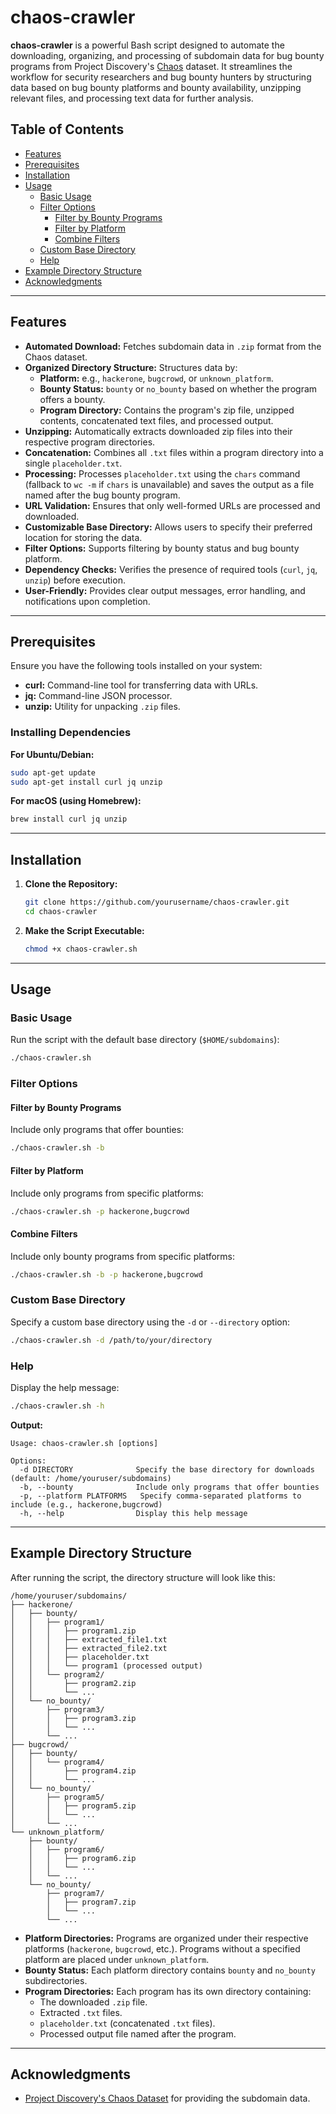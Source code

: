 # chaos-crawler

**chaos-crawler** is a powerful Bash script designed to automate the downloading, organizing, and processing of subdomain data for bug bounty programs from Project Discovery's [Chaos](https://chaos.projectdiscovery.io/) dataset. It streamlines the workflow for security researchers and bug bounty hunters by structuring data based on bug bounty platforms and bounty availability, unzipping relevant files, and processing text data for further analysis.

## Table of Contents

- [Features](#features)
- [Prerequisites](#prerequisites)
- [Installation](#installation)
- [Usage](#usage)
  - [Basic Usage](#basic-usage)
  - [Filter Options](#filter-options)
    - [Filter by Bounty Programs](#filter-by-bounty-programs)
    - [Filter by Platform](#filter-by-platform)
    - [Combine Filters](#combine-filters)
  - [Custom Base Directory](#custom-base-directory)
  - [Help](#help)
- [Example Directory Structure](#example-directory-structure)
- [Acknowledgments](#acknowledgments)

---

## Features

- **Automated Download:** Fetches subdomain data in `.zip` format from the Chaos dataset.
- **Organized Directory Structure:** Structures data by:
  - **Platform:** e.g., `hackerone`, `bugcrowd`, or `unknown_platform`.
  - **Bounty Status:** `bounty` or `no_bounty` based on whether the program offers a bounty.
  - **Program Directory:** Contains the program's zip file, unzipped contents, concatenated text files, and processed output.
- **Unzipping:** Automatically extracts downloaded zip files into their respective program directories.
- **Concatenation:** Combines all `.txt` files within a program directory into a single `placeholder.txt`.
- **Processing:** Processes `placeholder.txt` using the `chars` command (fallback to `wc -m` if `chars` is unavailable) and saves the output as a file named after the bug bounty program.
- **URL Validation:** Ensures that only well-formed URLs are processed and downloaded.
- **Customizable Base Directory:** Allows users to specify their preferred location for storing the data.
- **Filter Options:** Supports filtering by bounty status and bug bounty platform.
- **Dependency Checks:** Verifies the presence of required tools (`curl`, `jq`, `unzip`) before execution.
- **User-Friendly:** Provides clear output messages, error handling, and notifications upon completion.

---

## Prerequisites

Ensure you have the following tools installed on your system:

- **curl:** Command-line tool for transferring data with URLs.
- **jq:** Command-line JSON processor.
- **unzip:** Utility for unpacking `.zip` files.

### Installing Dependencies

**For Ubuntu/Debian:**

```bash
sudo apt-get update
sudo apt-get install curl jq unzip
```

**For macOS (using Homebrew):**

```bash
brew install curl jq unzip
```

---

## Installation

1. **Clone the Repository:**

   ```bash
   git clone https://github.com/yourusername/chaos-crawler.git
   cd chaos-crawler
   ```

2. **Make the Script Executable:**

   ```bash
   chmod +x chaos-crawler.sh
   ```

---

## Usage

### Basic Usage

Run the script with the default base directory (`$HOME/subdomains`):

```bash
./chaos-crawler.sh
```

### Filter Options

#### Filter by Bounty Programs

Include only programs that offer bounties:

```bash
./chaos-crawler.sh -b
```

#### Filter by Platform

Include only programs from specific platforms:

```bash
./chaos-crawler.sh -p hackerone,bugcrowd
```

#### Combine Filters

Include only bounty programs from specific platforms:

```bash
./chaos-crawler.sh -b -p hackerone,bugcrowd
```

### Custom Base Directory

Specify a custom base directory using the `-d` or `--directory` option:

```bash
./chaos-crawler.sh -d /path/to/your/directory
```

### Help

Display the help message:

```bash
./chaos-crawler.sh -h
```

**Output:**

```
Usage: chaos-crawler.sh [options]

Options:
  -d DIRECTORY              Specify the base directory for downloads (default: /home/youruser/subdomains)
  -b, --bounty              Include only programs that offer bounties
  -p, --platform PLATFORMS   Specify comma-separated platforms to include (e.g., hackerone,bugcrowd)
  -h, --help                Display this help message
```

---

## Example Directory Structure

After running the script, the directory structure will look like this:

```
/home/youruser/subdomains/
├── hackerone/
│   ├── bounty/
│   │   ├── program1/
│   │   │   ├── program1.zip
│   │   │   ├── extracted_file1.txt
│   │   │   ├── extracted_file2.txt
│   │   │   ├── placeholder.txt
│   │   │   └── program1 (processed output)
│   │   └── program2/
│   │       ├── program2.zip
│   │       └── ...
│   └── no_bounty/
│       ├── program3/
│       │   ├── program3.zip
│       │   └── ...
│       └── ...
├── bugcrowd/
│   ├── bounty/
│   │   └── program4/
│   │       ├── program4.zip
│   │       └── ...
│   └── no_bounty/
│       ├── program5/
│       │   ├── program5.zip
│       │   └── ...
│       └── ...
└── unknown_platform/
    ├── bounty/
    │   ├── program6/
    │   │   ├── program6.zip
    │   │   └── ...
    │   └── ...
    └── no_bounty/
        ├── program7/
        │   ├── program7.zip
        │   └── ...
        └── ...
```

- **Platform Directories:** Programs are organized under their respective platforms (`hackerone`, `bugcrowd`, etc.). Programs without a specified platform are placed under `unknown_platform`.
- **Bounty Status:** Each platform directory contains `bounty` and `no_bounty` subdirectories.
- **Program Directories:** Each program has its own directory containing:
  - The downloaded `.zip` file.
  - Extracted `.txt` files.
  - `placeholder.txt` (concatenated `.txt` files).
  - Processed output file named after the program.

---

## Acknowledgments

- [Project Discovery's Chaos Dataset](https://chaos.projectdiscovery.io/) for providing the subdomain data.

